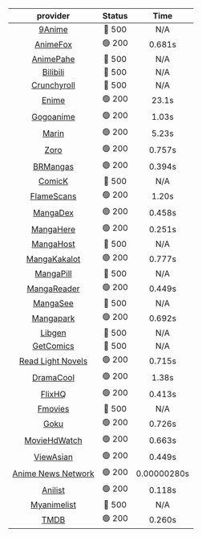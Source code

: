 | **provider** | **Status** | **Time** |
|:--------:|:------:|:----:|
| [9Anime](https://9anime.pl) | 🔴 500 | N/A |
|  [AnimeFox](https://animefox.tv)  | 🟢 200 | 0.681s |
| [AnimePahe](https://animepahe.com) | 🔴 500 | N/A |
| [Bilibili](https://bilibili.tv) | 🔴 500 | N/A |
| [Crunchyroll](https://cronchy.consumet.stream) | 🔴 500 | N/A |
|  [Enime](https://enime.moe)  | 🟢 200 | 23.1s |
|  [Gogoanime](https://gogoanime.cl)  | 🟢 200 | 1.03s |
|  [Marin](https://marin.moe)  | 🟢 200 | 5.23s |
|  [Zoro](https://aniwatch.to)  | 🟢 200 | 0.757s |
|  [BRMangas](https://www.brmangas.net)  | 🟢 200 | 0.394s |
| [ComicK](https://comick.app) | 🔴 500 | N/A |
|  [FlameScans](https://flamescans.org/)  | 🟢 200 | 1.20s |
|  [MangaDex](https://mangadex.org)  | 🟢 200 | 0.458s |
|  [MangaHere](http://www.mangahere.cc)  | 🟢 200 | 0.251s |
| [MangaHost](https://mangahosted.com) | 🔴 500 | N/A |
|  [MangaKakalot](https://mangakakalot.com)  | 🟢 200 | 0.777s |
| [MangaPill](https://mangapill.com) | 🔴 500 | N/A |
|  [MangaReader](https://mangareader.to)  | 🟢 200 | 0.449s |
| [MangaSee](https://mangasee123.com) | 🔴 500 | N/A |
|  [Mangapark](https://v2.mangapark.net)  | 🟢 200 | 0.692s |
| [Libgen](http://libgen) | 🔴 500 | N/A |
| [GetComics](https://getcomics.info/) | 🔴 500 | N/A |
|  [Read Light Novels](https://readlightnovels.net)  | 🟢 200 | 0.715s |
|  [DramaCool](https://www1.dramacool.cr)  | 🟢 200 | 1.38s |
|  [FlixHQ](https://flixhq.to)  | 🟢 200 | 0.413s |
| [Fmovies](https://fmovies.to) | 🔴 500 | N/A |
|  [Goku](https://goku.sx)  | 🟢 200 | 0.726s |
|  [MovieHdWatch](https://movieshd.watch)  | 🟢 200 | 0.663s |
|  [ViewAsian](https://viewasian.co)  | 🟢 200 | 0.449s |
|  [Anime News Network](https://www.animenewsnetwork.com)  | 🟢 200 | 0.00000280s |
|  [Anilist](https://anilist.co)  | 🟢 200 | 0.118s |
| [Myanimelist](https://myanimelist.net/) | 🔴 500 | N/A |
|  [TMDB](https://www.themoviedb.org)  | 🟢 200 | 0.260s |
